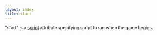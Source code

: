 ```yaml
---
layout: index
title: start
---
```


"start" is a [script](../types/script.html) attribute specifying script to run when the game begins.
